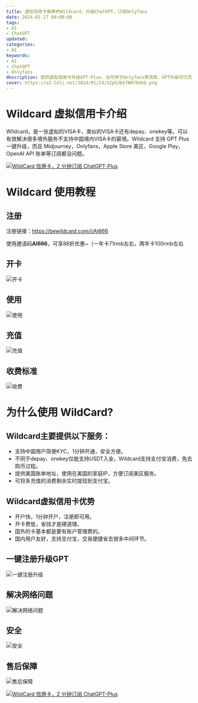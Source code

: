 ```yaml
---
title: 虚拟信用卡推荐💳Wildcard，升级ChatGPT，订阅Onlyfans
date: 2024-01-27 00:00:00
tags: 
- AI
- ChatGPT
updated:
categories:
- AI
keywords:
- AI
- ChatGPT
- Onlyfans
description: 提供虚拟信用卡升级GPT-Plus，也可用于Onlyfans等场景，GPT升级可代充
cover: https://s2.loli.net/2024/01/24/SIpG2EkTNR79ohQ.png
---
```


# Wildcard 虚拟信用卡介绍
Wildcard，是一张虚拟的VISA卡，类似的VISA卡还有depay、onekey等。可以有效解决很多境外服务不支持中国境内VISA卡的窘境。Wildcard 支持 GPT Plus 一键升级，而且 Midjourney，Onlyfans，Apple Store 美区，Google Play，OpenAI API 账单等订阅都没问题。

[![WildCard 信用卡，2 分钟订阅 ChatGPT-Plus](https://s2.loli.net/2024/01/24/SIpG2EkTNR79ohQ.png)](https://bewildcard.com/i/AI666)

# Wildcard 使用教程
## 注册
注册链接：https://bewildcard.com/i/AI666

使用邀请码**AI666**，可享88折优惠~（一年卡71rmb左右，两年卡100rmb左右
## 开卡
![开卡](https://s2.loli.net/2024/01/27/8oDnFMw6N3uy2Pl.png)
## 使用
![使用](https://s2.loli.net/2024/01/27/H4hq127PAefxtNv.png)
## 充值
![充值](https://s2.loli.net/2024/01/27/gE9nlIku4vSZiFh.png)
## 收费标准
![收费](https://s2.loli.net/2024/01/27/AdBuLQ7kTbGisXl.png)


# 为什么使用 WildCard?

## Wildcard主要提供以下服务：
- 支持中国用户简便KYC，1分钟开通，安全方便。
- 不同于depay、onekey仅能支持USDT入金，Wildcard支持支付宝消费，免去购币过程。
- 提供美国账单地址，使用在美国的家庭IP，方便订阅美区服务。
- 可将多充值的消费剩余实时提现到支付宝。

## Wildcard虚拟信用卡优势
- 开户快，1分钟开户，注册即可用。
- 开卡费低，省钱才是硬道理。
- 国外的卡基本都是要有账户管理费的。
- 国内用户友好，支持支付宝，交易便捷省去很多中间环节。

## 一键注册升级GPT
![一键注册升级](https://s2.loli.net/2024/01/27/Iq4C7cJrt8WTMLF.png)
## 解决网络问题
![解决网络问题](https://s2.loli.net/2024/01/27/O5hrNKMf7Ti6QDV.png)
## 安全
![安全](https://s2.loli.net/2024/01/27/Sq6r9kYImwCgRZP.png)
## 售后保障
![售后保障](https://s2.loli.net/2024/01/27/uATK1pBn3qCEL2I.png)

[![WildCard 信用卡，2 分钟订阅 ChatGPT-Plus](https://s2.loli.net/2024/01/24/SIpG2EkTNR79ohQ.png)](https://bewildcard.com/i/AI666)
